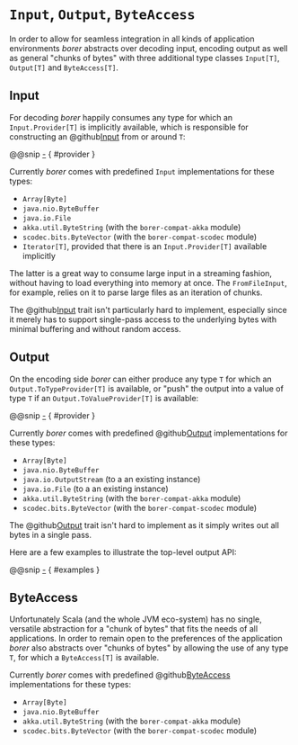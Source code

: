 `Input`, `Output`, `ByteAccess`
===============================

In order to allow for seamless integration in all kinds of application environments _borer_ abstracts over decoding
input, encoding output as well as general "chunks of bytes" with three additional type classes `Input[T]`, `Output[T]`
and `ByteAccess[T]`.


Input
-----

For decoding _borer_ happily consumes any type for which an `Input.Provider[T]` is implicitly available,
which is responsible for constructing an @github[Input](/core/src/main/scala/io/bullet/borer/Input.scala)
from or around `T`:

@@snip [-]($core$/Input.scala) { #provider }

Currently _borer_ comes with predefined `Input` implementations for these types:

- `Array[Byte]`
- `java.nio.ByteBuffer`
- `java.io.File`
- `akka.util.ByteString` (with the `borer-compat-akka` module)
- `scodec.bits.ByteVector` (with the `borer-compat-scodec` module)
- `Iterator[T]`, provided that there is an `Input.Provider[T]` available implicitly

The latter is a great way to consume large input in a streaming fashion, without having to load everything into memory
at once. The `FromFileInput`, for example, relies on it to parse large files as an iteration of chunks.

The @github[Input](/core/src/main/scala/io/bullet/borer/Input.scala) trait isn't particularly hard to implement,
especially since it merely has to support single-pass access to the underlying bytes with minimal buffering and without
random access.


Output
------

On the encoding side _borer_ can either produce any type `T` for which an `Output.ToTypeProvider[T]` is available,
or "push" the output into a value of type `T` if an `Output.ToValueProvider[T]` is available:

@@snip [-]($core$/Output.scala) { #provider }

Currently _borer_ comes with predefined @github[Output](/core/src/main/scala/io/bullet/borer/Output.scala)
implementations for these types:

- `Array[Byte]`
- `java.nio.ByteBuffer`
- `java.io.OutputStream` (to a an existing instance)
- `java.io.File` (to a an existing instance)
- `akka.util.ByteString` (with the `borer-compat-akka` module)
- `scodec.bits.ByteVector` (with the `borer-compat-scodec` module)

The @github[Output](/core/src/main/scala/io/bullet/borer/Output.scala) trait isn't hard to implement as it simply writes
out all bytes in a single pass.

Here are a few examples to illustrate the top-level output API:

@@snip [-]($test$/OutputExamplesSpec.scala) { #examples }


ByteAccess
----------

Unfortunately Scala (and the whole JVM eco-system) has no single, versatile abstraction for a "chunk of bytes" that
fits the needs of all applications. In order to remain open to the preferences of the application _borer_ also
abstracts over "chunks of bytes" by allowing the use of any type `T`, for which a `ByteAccess[T]` is available.

Currently _borer_ comes with predefined @github[ByteAccess](/core/src/main/scala/io/bullet/borer/ByteAccess.scala)
implementations for these types:

- `Array[Byte]`
- `java.nio.ByteBuffer`
- `akka.util.ByteString` (with the `borer-compat-akka` module)
- `scodec.bits.ByteVector` (with the `borer-compat-scodec` module)
